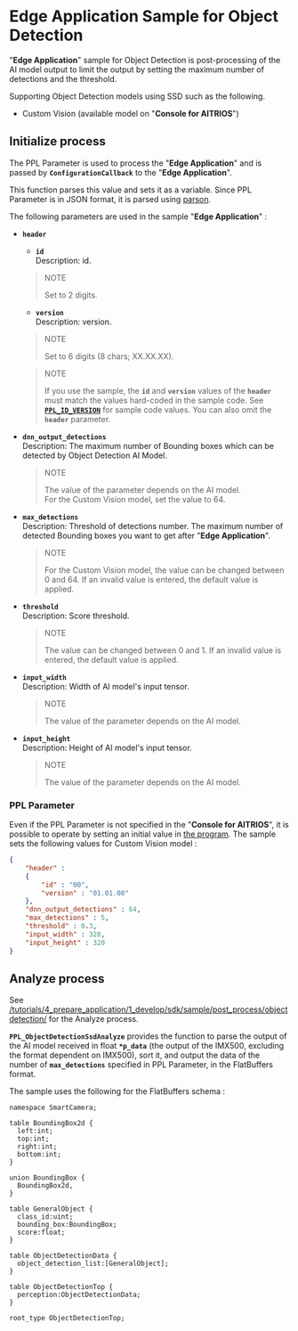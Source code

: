 # Edge Application Sample for Object Detection
"**Edge Application**" sample for Object Detection is post-processing of the AI model output to limit the output by setting the maximum number of detections and the threshold.

Supporting Object Detection models using SSD such as the following.
- Custom Vision (available model on "**Console for AITRIOS**")

## Initialize process
The PPL Parameter is used to process the "**Edge Application**" and is passed by **`ConfigurationCallback`** to the "**Edge Application**".

This function parses this value and sets it as a variable. Since PPL Parameter is in JSON format, it is parsed using [parson](../../../../third_party/parson/).

The following parameters are used in the sample "**Edge Application**" :

- **`header`**
  - **`id`**<br>
  Description: id.
  > NOTE
  >
  > Set to 2 digits.
  - **`version`**<br>
  Description: version.
  > NOTE
  >
  > Set to 6 digits (8 chars; XX.XX.XX).

  > NOTE
  >
  > If you use the sample, the **`id`** and **`version`** values of the **`header`** must match the values hard-coded in the sample code.
  > See [**`PPL_ID_VERSION`**](../../../post_process/objectdetection/include/analyzer_objectdetection.h) for sample code values.
  > You can also omit the **`header`** parameter.
- **`dnn_output_detections`**<br>
  Description: The maximum number of Bounding boxes which can be detected by Object Detection AI Model.
  > NOTE
  >
  > The value of the parameter depends on the AI model.<br>
  > For the Custom Vision model, set the value to 64.

- **`max_detections`**<br>
  Description: Threshold of detections number. The maximum number of detected Bounding boxes you want to get after "**Edge Application**".
  > NOTE
  >
  > For the Custom Vision model, the value can be changed between 0 and 64. If an invalid value is entered, the default value is applied.
- **`threshold`**<br>
  Description: Score threshold.
  > NOTE
  >
  > The value can be changed between 0 and 1. If an invalid value is entered, the default value is applied.
- **`input_width`**<br>
  Description: Width of AI model's input tensor.
  > NOTE
  >
  > The value of the parameter depends on the AI model.
- **`input_height`**<br>
  Description: Height of AI model's input tensor.
  > NOTE
  >
  > The value of the parameter depends on the AI model.

### PPL Parameter
Even if the PPL Parameter is not specified in the "**Console for AITRIOS**", it is possible to operate by setting an initial value in [the program](../../../post_process/objectdetection/include/analyzer_objectdetection.h). The sample sets the following values for Custom Vision model :

```json
{
    "header" :
    {
        "id" : "00",
        "version" : "01.01.00"
    },
    "dnn_output_detections" : 64,
    "max_detections" : 5,
    "threshold" : 0.3,
    "input_width" : 320,
    "input_height" : 320
}
```

## Analyze process
See [/tutorials/4_prepare_application/1_develop/sdk/sample/post_process/objectdetection/](../../../post_process/objectdetection/) for the Analyze process.

**`PPL_ObjectDetectionSsdAnalyze`** provides the function to parse the output of the AI model received in float **`*p_data`** (the output of the IMX500, excluding the format dependent on IMX500), sort it, and output the data of the number of **`max_detections`** specified in PPL Parameter, in the FlatBuffers format.

The sample uses the following for the FlatBuffers schema :

```
namespace SmartCamera;

table BoundingBox2d {
  left:int;
  top:int;
  right:int;
  bottom:int;
}

union BoundingBox {
  BoundingBox2d,
}

table GeneralObject {
  class_id:uint;
  bounding_box:BoundingBox;
  score:float;
}

table ObjectDetectionData {
  object_detection_list:[GeneralObject];
}

table ObjectDetectionTop {
  perception:ObjectDetectionData;
}

root_type ObjectDetectionTop;
```
